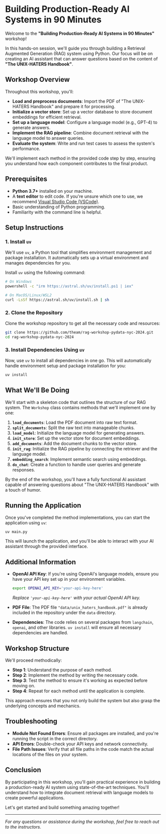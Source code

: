 # Building Production-Ready AI Systems in 90 Minutes

Welcome to the **"Building Production-Ready AI Systems in 90 Minutes"** workshop!

In this hands-on session, we'll guide you through building a Retrieval Augmented Generation (RAG) system using Python. Our focus will be on creating an AI assistant that can answer questions based on the content of **"The UNIX-HATERS Handbook"**.

## Workshop Overview

Throughout this workshop, you'll:

- **Load and preprocess documents**: Import the PDF of "The UNIX-HATERS Handbook" and prepare it for processing.
- **Initialize a vector store**: Set up a vector database to store document embeddings for efficient retrieval.
- **Set up a language model**: Configure a language model (e.g., GPT-4) to generate answers.
- **Implement the RAG pipeline**: Combine document retrieval with the language model to answer queries.
- **Evaluate the system**: Write and run test cases to assess the system's performance.

We'll implement each method in the provided code step by step, ensuring you understand how each component contributes to the final product.

## Prerequisites

- **Python 3.7+** installed on your machine.
- A **text editor** to edit code. If you're unsure which one to use, we recommend [Visual Studio Code (VSCode)](https://code.visualstudio.com/).
- Basic understanding of Python programming.
- Familiarity with the command line is helpful.

## Setup Instructions

### 1. Install `uv`

We'll use `uv`, a Python tool that simplifies environment management and package installation. It automatically sets up a virtual environment and manages dependencies for you.

Install `uv` using the following command:

```bash
# On Windows
powershell -c "irm https://astral.sh/uv/install.ps1 | iex"

# On MacOS/Linux/WSL2
curl -LsSf https://astral.sh/uv/install.sh | sh
```

### 2. Clone the Repository

Clone the workshop repository to get all the necessary code and resources:

```bash
git clone https://github.com/theam/rag-workshop-pydata-nyc-2024.git
cd rag-workshop-pydata-nyc-2024
```

### 3. Install Dependencies Using `uv`

Now, use `uv` to install all dependencies in one go. This will automatically handle environment setup and package installation for you:

```bash
uv install
```

## What We'll Be Doing

We'll start with a skeleton code that outlines the structure of our RAG system. The `Workshop` class contains methods that we'll implement one by one:

1. **`load_documents`**: Load the PDF document into raw text format.
2. **`split_documents`**: Split the raw text into manageable chunks.
3. **`load_model`**: Initialize the language model for generating answers.
4. **`init_store`**: Set up the vector store for document embeddings.
5. **`add_documents`**: Add the document chunks to the vector store.
6. **`init_rag`**: Initialize the RAG pipeline by connecting the retriever and the language model.
7. **`embedding_search`**: Implement semantic search using embeddings.
8. **`do_chat`**: Create a function to handle user queries and generate responses.

By the end of the workshop, you'll have a fully functional AI assistant capable of answering questions about "The UNIX-HATERS Handbook" with a touch of humor.

## Running the Application

Once you've completed the method implementations, you can start the application using `uv`:

```bash
uv main.py
```

This will launch the application, and you'll be able to interact with your AI assistant through the provided interface.

## Additional Information

- **OpenAI API Key**: If you're using OpenAI's language models, ensure you have your API key set up in your environment variables.

  ```bash
  export OPENAI_API_KEY='your-api-key-here'
  ```

  _Replace `'your-api-key-here'` with your actual OpenAI API key._

- **PDF File**: The PDF file `"data/unix_haters_handbook.pdf"` is already included in the repository under the `data` directory.

- **Dependencies**: The code relies on several packages from `langchain`, `openai`, and other libraries. `uv install` will ensure all necessary dependencies are handled.

## Workshop Structure

We'll proceed methodically:

- **Step 1**: Understand the purpose of each method.
- **Step 2**: Implement the method by writing the necessary code.
- **Step 3**: Test the method to ensure it's working as expected before moving on.
- **Step 4**: Repeat for each method until the application is complete.

This approach ensures that you not only build the system but also grasp the underlying concepts and mechanics.

## Troubleshooting

- **Module Not Found Errors**: Ensure all packages are installed, and you're running the script in the correct directory.
- **API Errors**: Double-check your API keys and network connectivity.
- **File Path Issues**: Verify that all file paths in the code match the actual locations of the files on your system.

## Conclusion

By participating in this workshop, you'll gain practical experience in building a production-ready AI system using state-of-the-art techniques. You'll understand how to integrate document retrieval with language models to create powerful applications.

Let's get started and build something amazing together!

---

_For any questions or assistance during the workshop, feel free to reach out to the instructors._
